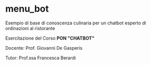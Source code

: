 # menu_bot
Esempio di base di conoscenza culinaria per un chatbot esperto di ordinazioni al ristorante

Esercitazione del Corso __PON "CHATBOT"__

Docente: Prof. Giovanni De Gasperis

Tutor: Prof.ssa Francesca Berardi
